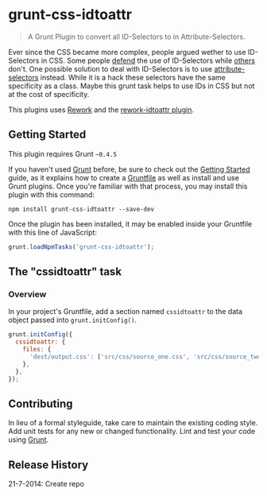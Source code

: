 # grunt-css-idtoattr

> A Grunt Plugin to convert all ID-Selectors to in Attribute-Selectors.

Ever since the CSS became more complex, people argued wether to use ID-Selectors in CSS. Some people [defend](http://www.zeldman.com/2012/11/21/in-defense-of-descendant-selectors-and-id-elements/) the use of ID-Selectors while [others](http://csswizardry.com/2011/09/when-using-ids-can-be-a-pain-in-the-class/) don't. One possible solution to deal with ID-Selectors is to use [attribute-selectors](http://csswizardry.com/2014/07/hacks-for-dealing-with-specificity/) instead. While it is a hack these selectors have the same specificity as a class. Maybe this grunt task helps to use IDs in CSS but not at the cost of specificity. 

This plugins uses [Rework](https://github.com/reworkcss/rework) and the [rework-idtoattr plugin](https://github.com/closingtag/rework-idtoattr).

## Getting Started
This plugin requires Grunt `~0.4.5`

If you haven't used [Grunt](http://gruntjs.com/) before, be sure to check out the [Getting Started](http://gruntjs.com/getting-started) guide, as it explains how to create a [Gruntfile](http://gruntjs.com/sample-gruntfile) as well as install and use Grunt plugins. Once you're familiar with that process, you may install this plugin with this command:

```shell
npm install grunt-css-idtoattr --save-dev
```

Once the plugin has been installed, it may be enabled inside your Gruntfile with this line of JavaScript:

```js
grunt.loadNpmTasks('grunt-css-idtoattr');
```

## The "cssidtoattr" task

### Overview
In your project's Gruntfile, add a section named `cssidtoattr` to the data object passed into `grunt.initConfig()`.

```js
grunt.initConfig({
  cssidtoattr: {
    files: {
      'dest/output.css': ['src/css/source_one.css', 'src/css/source_two.css']
    },
  },
});
```

## Contributing
In lieu of a formal styleguide, take care to maintain the existing coding style. Add unit tests for any new or changed functionality. Lint and test your code using [Grunt](http://gruntjs.com/).

## Release History

21-7-2014: Create repo
